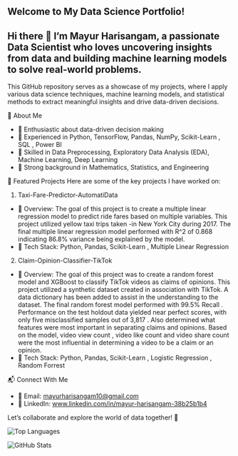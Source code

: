 ## Welcome to My Data Science Portfolio!
## Hi there 👋 I’m Mayur Harisangam, a passionate Data Scientist who loves uncovering insights from data and building machine learning models to solve real-world problems. 

This GitHub repository serves as a showcase of my projects, where I apply various data science techniques, machine learning models, and statistical methods to extract meaningful insights and drive data-driven decisions.

<!--
**IamMayur95/IamMayur95** is a ✨ _special_ ✨ repository because its `README.md` (this file) appears on your GitHub profile.

Here are some ideas to get you started:

- 🔭 I’m currently working on ...
- 🌱 I’m currently learning ...
- 👯 I’m looking to collaborate on ...
- 🤔 I’m looking for help with ...
- 💬 Ask me about ...
- 📫 How to reach me: ...
- 😄 Pronouns: ...
- ⚡ Fun fact: ...
-->

🚀 About Me
- 🔹 Enthusiastic about data-driven decision making
- 🔹 Experienced in Python, TensorFlow, Pandas, NumPy, Scikit-Learn , SQL , Power BI
- 🔹 Skilled in Data Preprocessing, Exploratory Data Analysis (EDA), Machine Learning, Deep Learning
- 🔹 Strong background in Mathematics, Statistics, and Engineering

📌 Featured Projects
Here are some of the key projects I have worked on:

1. Taxi-Fare-Predictor-AutomatiData
- 🔹 Overview: The goal of this project is to create a multiple linear regression model to predict ride fares based on multiple variables. This project utilized yellow taxi trips taken -in New York City during 2017. The final multiple linear regression model performed with R^2 of 0.868 indicating 86.8% variance being explained by the model.
- 🔹 Tech Stack: Python, Pandas, Scikit-Learn , Multiple Linear Regression


2. Claim-Opinion-Classifier-TikTok
- 🔹 Overview: The goal of this project was to create a random forest model and XGBoost to classify TikTok videos as claims of opinions. This project utilized a synthetic dataset created in association with TikTok. A data dictionary has been added to assist in the understanding to the dataset. The final random forest model performed with 99.5% Recall . Performance on the test holdout data yielded near perfect scores, with only five misclassified samples out of 3,817 . Also determined what features were most important in separating claims and opinions. Based on the model, video view count , video like count and video share count were the most influential in determining a video to be a claim or an opinion.
- 🔹 Tech Stack: Python, Pandas, Scikit-Learn , Logistic Regression , Random Forrest 

📬 Connect With Me 
- 📧 Email: mayurharisangam10@gmail.com
- 🔗 LinkedIn: www.linkedin.com/in/mayur-harisangam-38b25b1b4

Let’s collaborate and explore the world of data together! 🚀

![Top
Languages](https://github-readme-stats.vercel.app/api/top-langs/?username=IamMayur95&layout=compact&show_icons=true&theme=default)

![GitHub
Stats](https://github-readme-stats.vercel.app/api?username=IamMayur95&show_icons=true&theme=default)
